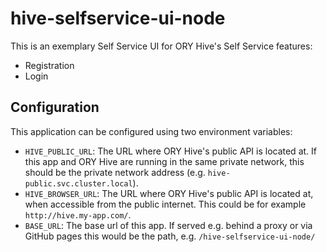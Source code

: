 # hive-selfservice-ui-node

This is an exemplary Self Service UI for ORY Hive's Self Service features:

- Registration
- Login

## Configuration

This application can be configured using two environment variables:

- `HIVE_PUBLIC_URL`: The URL where ORY Hive's public API is located at. If this app and ORY Hive
    are running in the same private network, this should be the private network address (e.g. `hive-public.svc.cluster.local`).
- `HIVE_BROWSER_URL`: The URL where ORY Hive's public API is located at, when accessible from the public internet.
    This could be for example `http://hive.my-app.com/`.
- `BASE_URL`: The base url of this app. If served e.g. behind a proxy or via GitHub pages this would be the path, e.g.
    `/hive-selfservice-ui-node/`
